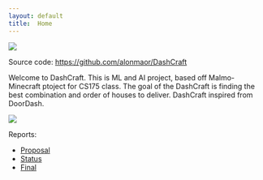 ```yaml
---
layout: default
title:  Home
---
```


<img src="https://media.mojang.com/blog-image/2c34ca1217c7d95e76a6f8d646adf9208f78145a/blogmcnet.png">

Source code: https://github.com/alonmaor/DashCraft

Welcome to DashCraft. This is ML and AI project, based off Malmo-Minecraft ptoject for CS175 class.
The goal of the DashCraft is finding the best combination and order of houses to deliver. DashCraft inspired from DoorDash. 

<img src="https://foodtechconnect.com/wp-content/uploads/2015/05/DoorDash-Logo.jpg">

Reports:

- [Proposal](proposal.html)
- [Status](status.html)
- [Final](final.html)

